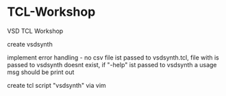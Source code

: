 # TCL-Workshop
VSD TCL Workshop


create vsdsynth

implement error handling - no csv file ist passed to vsdsynth.tcl, file with is passed to vsdsynth doesnt exist, if "-help" ist passed to vsdsynth a usage msg should be print out

create tcl script "vsdsynth" via vim
